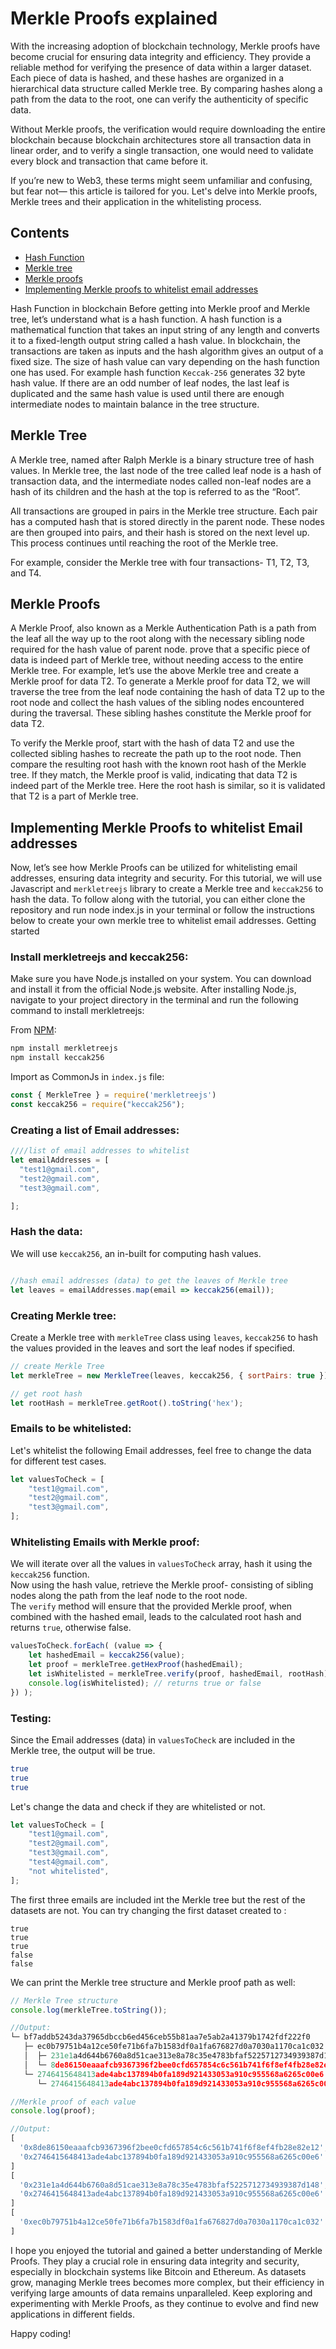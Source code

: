 # Merkle Proofs explained


With the increasing adoption of blockchain technology, Merkle proofs have become crucial for ensuring data integrity and efficiency. They provide a reliable method for verifying the presence of data within a larger dataset. Each piece of data is hashed, and these hashes are organized in a hierarchical data structure called Merkle tree. By comparing hashes along a path from the data to the root, one can verify the authenticity of specific data. 


Without Merkle proofs, the verification would require downloading the entire blockchain because blockchain architectures store all transaction data in linear order, and to verify a single transaction, one would need to validate every block and transaction that came before it.


If you’re new to Web3, these terms might seem unfamiliar and confusing, but fear not— this article is tailored for you. Let's delve into Merkle proofs, Merkle trees and their application in the whitelisting process.


## Contents

- [Hash Function](#HashFunction)
- [Merkle tree](#Merkletree)
- [Merkle proofs](#Merkleproofs)
- [Implementing Merkle proofs to whitelist email addresses](#ImplementingMerkleproofstowhitelistemailaddresses)

Hash Function in blockchain 
Before getting into Merkle proof and Merkle tree, let’s understand what is a hash function. A hash function is a mathematical function that takes an input string of any length and converts it to a fixed-length output string called a hash value. In blockchain, the  transactions are taken as inputs and the hash algorithm gives an output of a fixed size. The size of hash value can vary depending on the hash function one has used. For example hash function ```Keccak-256``` generates 32 byte hash value. If there are an odd number of leaf nodes, the last leaf is duplicated and the same hash value is used until there are enough intermediate nodes to maintain balance in the tree structure.

## Merkle Tree
A Merkle tree, named after Ralph Merkle  is a binary structure tree of hash values. In Merkle tree, the last node of the tree called leaf node is a hash of transaction data, and the intermediate nodes called non-leaf nodes are a hash of its children and the hash at the top is referred to as the “Root”. 


All transactions are grouped in pairs in the Merkle tree structure. Each pair has a computed hash that is stored directly in the parent node. These nodes are then grouped into pairs, and their hash is stored on the next level up. This process continues until reaching the root of the Merkle tree.


For example, consider the Merkle tree with four transactions- T1, T2, T3, and T4. 

## Merkle Proofs
A Merkle Proof, also known as a Merkle Authentication Path is a path from the leaf all the way up to the root along with the necessary sibling node required for the hash value of parent node. prove that a specific piece of data is indeed part of Merkle tree, without needing access to the entire Merkle tree.
For example, let’s use the above Merkle tree and create a Merkle proof for data T2. 
To generate a Merkle proof for data T2, we will traverse the tree from the leaf node containing the hash of data T2 up to the root node and collect the hash values of the sibling nodes encountered during the traversal. These sibling hashes constitute the Merkle proof for data T2.

To verify the Merkle proof, start with the hash of data T2 and use the collected sibling hashes to recreate the path up to the root node. Then compare the resulting root hash with the known root hash of the Merkle tree. If they match, the Merkle proof is valid, indicating that data T2 is indeed part of the Merkle tree.
Here the root hash is similar, so it is validated that T2 is a part of Merkle tree. 


## Implementing Merkle Proofs to whitelist Email addresses

Now, let’s see how Merkle Proofs can be utilized for whitelisting email addresses, ensuring data integrity and security. For this tutorial, we will use Javascript and ```merkletreejs``` library to create a Merkle tree and ```keccak256``` to hash the data. 
To follow along with the tutorial, you can either clone the repository and run node index.js in your terminal or follow the instructions below to create your own merkle tree to whitelist email addresses.
Getting started

### Install merkletreejs and keccak256:

Make sure you have Node.js installed on your system. You can download and install it from the official Node.js website.
After installing Node.js, navigate to your project directory in the terminal and run the following command to install merkletreejs:

From [NPM](https://www.npmjs.com/package/merkletreejs):

```bash
npm install merkletreejs
npm install keccak256
```

Import as CommonJs in ```index.js``` file:
```js
const { MerkleTree } = require('merkletreejs')
const keccak256 = require("keccak256");

```

### Creating a list of Email addresses: 

 ```js
////list of email addresses to whitelist
let emailAddresses = [
   "test1@gmail.com",
   "test2@gmail.com",
   "test3@gmail.com",

];

```
### Hash the data:
We will use ```keccak256```, an in-built for computing hash values.
```js

//hash email addresses (data) to get the leaves of Merkle tree
let leaves = emailAddresses.map(email => keccak256(email));
```

### Creating Merkle tree:
Create a Merkle tree with ```merkleTree``` class using ```leaves```, ```keccak256``` to hash the values provided in the leaves and sort the leaf nodes if specified. 
```js
// create Merkle Tree
let merkleTree = new MerkleTree(leaves, keccak256, { sortPairs: true });

// get root hash
let rootHash = merkleTree.getRoot().toString('hex');
```

### Emails to be whitelisted:
Let's whitelist the following Email addresses, feel free to change the data for different test cases. 
```js
let valuesToCheck = [
    "test1@gmail.com",
    "test2@gmail.com",
    "test3@gmail.com",
];
```

### Whitelisting Emails with Merkle proof:
We will iterate over all the values in ```valuesToCheck``` array, hash it using the ```keccak256``` function. <br>
Now using the hash value, retrieve the Merkle proof- consisting of sibling nodes along the path from the leaf node to the root node.  <br>
The ```verify``` method will ensure that the provided Merkle proof, when combined with the hashed email, leads to the calculated root hash and returns ```true```, otherwise false. 
```js
valuesToCheck.forEach( (value => {
    let hashedEmail = keccak256(value);
    let proof = merkleTree.getHexProof(hashedEmail);
    let isWhitelisted = merkleTree.verify(proof, hashedEmail, rootHash);
    console.log(isWhitelisted); // returns true or false
}) );
```

### Testing:
Since the Email addresses (data) in ```valuesToCheck``` are included in the Merkle tree, the output will be true. 
```bash
true
true
true
```
Let's change the data and check if they are whitelisted or not.
```js
let valuesToCheck = [
    "test1@gmail.com",
    "test2@gmail.com",
    "test3@gmail.com",
    "test4@gmail.com",
    "not whitelisted",
];
```
The first three emails are included int the Merkle tree but the rest of the datasets are not. You can try changing the first dataset created to  : 
```
true
true
true
false
false
```

We can print the Merkle tree structure and Merkle proof path as well:
```js
// Merkle Tree structure
console.log(merkleTree.toString());

//Output: 
└─ bf7addb5243da37965dbccb6ed456ceb55b81aa7e5ab2a41379b1742fdf222f0
   ├─ ec0b79751b4a12ce50fe71b6fa7b1583df0a1fa676827d0a7030a1170ca1c032
   │  ├─ 231e1a4d644b6760a8d51cae313e8a78c35e4783bfaf5225712734939387d148
   │  └─ 8de86150eaaafcb9367396f2bee0cfd657854c6c561b741f6f8ef4fb28e82e12
   └─ 2746415648413ade4abc137894b0fa189d921433053a910c955568a6265c00e6
      └─ 2746415648413ade4abc137894b0fa189d921433053a910c955568a6265c00e6
```

```js
//Merkle proof of each value
console.log(proof);

//Output: 
[
  '0x8de86150eaaafcb9367396f2bee0cfd657854c6c561b741f6f8ef4fb28e82e12',
  '0x2746415648413ade4abc137894b0fa189d921433053a910c955568a6265c00e6'
]
[
  '0x231e1a4d644b6760a8d51cae313e8a78c35e4783bfaf5225712734939387d148',
  '0x2746415648413ade4abc137894b0fa189d921433053a910c955568a6265c00e6'
]
[
  '0xec0b79751b4a12ce50fe71b6fa7b1583df0a1fa676827d0a7030a1170ca1c032'
]
```

I hope you enjoyed the tutorial and gained a better understanding of Merkle Proofs. They play a crucial role in ensuring data integrity and security, especially in blockchain systems like Bitcoin and Ethereum. As datasets grow, managing Merkle trees becomes more complex, but their efficiency in verifying large amounts of data remains unparalleled. Keep exploring and experimenting with Merkle Proofs, as they continue to evolve and find new applications in different fields.

Happy coding!

